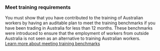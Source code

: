### Meet training requirements

You must show that you have contributed to the training of Australian workers by having an auditable plan to meet the training benchmarks if you have been trading in Australia for less than 12 months. These benchmarks were introduced to ensure that the employment of workers from outside Australia is not seen as an alternative to training Australian workers. <br /> [Learn more about meeting training benchmarks](#)

